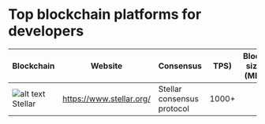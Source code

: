 # Top blockchain platforms for developers


| Blockchain        | Website           | Consensus  | TPS)  | Block size (MB) | Primary function|
| ------------------|-----------------| ----------| -----| ---------------| ----------------|
| ![alt text][stellar] Stellar          | https://www.stellar.org/|Stellar consensus protocol|1000+|                 |                  |

[stellar]: <img src="https://www.stellar.org/wp-content/uploads/2014/07/Twitter_avatar.png" width="100" height="100">

